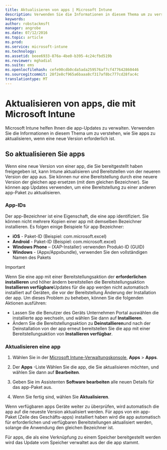 ```yaml
---
title: Aktualisieren von apps | Microsoft Intune
description: Verwenden Sie die Informationen in diesem Thema um zu verstehen, wie Sie apps zu aktualisieren, wenn eine neue Version erforderlich ist.
keywords: 
author: robstackmsft
manager: angrobe
ms.date: 07/12/2016
ms.topic: article
ms.prod: 
ms.service: microsoft-intune
ms.technology: 
ms.assetid: beee6933-876a-4be0-b395-4c24cfbd519b
ms.reviewer: mghadial
ms.suite: ems
ms.openlocfilehash: cefe90cdb0cda5ada259576af7cf477642860446
ms.sourcegitcommit: 28f2e8cf965a6baaa8cf317af8bc777cd28fac4c
translationtype: MT
---
```

# Aktualisieren von apps, die mit Microsoft Intune
Microsoft Intune helfen Ihnen die app-Updates zu verwalten. Verwenden Sie die Informationen in diesem Thema um zu verstehen, wie Sie apps zu aktualisieren, wenn eine neue Version erforderlich ist.

## So aktualisieren Sie apps
Wenn eine neue Version von einer app, die Sie bereitgestellt haben freigegeben ist, kann Intune aktualisieren und Bereitstellen von der neueren Version der app aus. Sie können nur eine Bereitstellung durch eine neuere Version der gleichen app ersetzen (mit dem gleichen Bezeichner). Sie können app Updates verwenden, um eine Bereitstellung zu einer anderen app-Paket zu aktualisieren.

### App-IDs
Der app-Bezeichner ist eine Eigenschaft, die eine app identifiziert. Sie können nicht mehrere Kopien einer app mit demselben Bezeichner installieren. Es folgen einige Beispiele für app Bezeichner:

- **iOS** - Paket-ID (Beispiel: com.microsoft.excel)
- **Android** - Paket-ID (Beispiel: com.microsoft.excel)
- **Windows Phone** – (XAP-Installer) verwenden Produkt-ID (GUID)
- **Windows** - (Appx/Appxbundle), verwenden Sie den vollständigen Namen des Pakets



> [!IMPORTANT]
> Wenn Sie eine app mit einer Bereitstellungsaktion der **erforderlichen installieren** und höher ändern bereitstellen die Bereitstellungsaktion **Installieren verfügbare**Updates für die app werden nicht automatisch installiert auf Geräten, die vor der Bereitstellung Änderung der Installation der app. Um dieses Problem zu beheben, können Sie die folgenden Aktionen ausführen:
>
> -   Lassen Sie die Benutzer des Geräts Unternehmen Portal auswählen die installierte app wechseln, und wählen Sie dann auf **Installieren**.
> -   Ändern Sie die Bereitstellungsaktion zu **Deinstallieren**und nach der Deinstallation von der app erneut bereitstellen Sie die app mit einer Bereitstellungsaktion von **Installieren verfügbar**.

### Aktualisieren eine app

1.  Wählen Sie in der [Microsoft Intune-Verwaltungskonsole](https://manage.microsoft.com), **Apps** &gt; **Apps**.

2.  Der **Apps** -Liste Wählen Sie die app, die Sie aktualisieren möchten, und wählen Sie dann auf **Bearbeiten**.

3.  Geben Sie im Assistenten **Software bearbeiten** alle neuen Details für das app-Paket aus.

4.  Wenn Sie fertig sind, wählen Sie **Aktualisieren**.

Wenn verfügbaren apps Geräte weiter zu überprüfen, wird automatisch die app auf die neueste Version aktualisiert werden.
Für apps von ein app-Paket (Zeile des Geschäfts-apps) installiert haben wird die app automatisch für erforderlichen und verfügbaren Bereitstellungen aktualisiert werden, solange die Anwendung den gleichen Bezeichner ist.

Für apps, die als eine Verknüpfung zu einem Speicher bereitgestellt werden wird das Update vom Speicher verwaltet aus der die app stammt.
